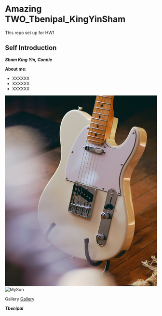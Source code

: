 # Amazing TWO_Tbenipal_KingYinSham
This repo set up for HW1 
## Self Introduction

***Sham King Yin, Connie***

**About me:**
- XXXXXX
- XXXXXX
- XXXXXX

![Images](images/tele.jpg)
![MySon](images/Elvis.png)


Gallery
[Gallery](http://youtube.com)



***Tbenipal***
